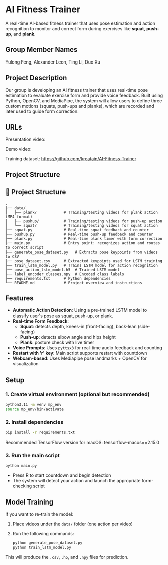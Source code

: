 # AI Fitness Trainer

A real-time AI-based fitness trainer that uses pose estimation and action recognition to monitor and correct form during exercises like **squat**, **push-up**, and **plank**.

## Group Member Names

Yulong Feng, Alexander Leon, Ting Li, Duo Xu

## Project Description

Our group is developing an AI fitness trainer that uses real-time pose estimation to evaluate exercise form and provide voice feedback. Built using Python, OpenCV, and MediaPipe, the system will allow users to define three custom motions (squats, push-ups and planks), which are recorded and later used to guide form correction. 

## URLs

Presentation video:


Demo video:


Training dataset:
https://github.com/kreatain/AI-Fitness-Trainer

## Project Structure
## 📁 Project Structure

```
.
├── data/
│   ├── plank/            # Training/testing videos for plank action (MP4 format)
│   ├── pushup/           # Training/testing videos for push-up action
│   └── squat/            # Training/testing videos for squat action
├── squat.py              # Real-time squat feedback and counter
├── pushup.py             # Real-time push-up feedback and counter
├── plank.py              # Real-time plank timer with form correction
├── main.py               # Entry point: recognizes action and routes to correct script
├── generate_pose_dataset.py   # Extracts pose keypoints from videos to CSV
├── pose_dataset.csv      # Extracted keypoints used for LSTM training
├── train_lstm_model.py   # Trains LSTM model for action recognition
├── pose_action_lstm_model.h5  # Trained LSTM model
├── label_encoder_classes.npy  # Encoded class labels
├── requirements.txt      # Python dependencies
└── README.md             # Project overview and instructions
```

## Features

- **Automatic Action Detection**: Using a pre-trained LSTM model to classify user's pose as squat, push-up, or plank.
- **Real-time Form Feedback**:
  - **Squat**: detects depth, knees-in (front-facing), back-lean (side-facing)
  - **Push-up**: detects elbow angle and hips height
  - **Plank**: posture check with live timer
- **Voice Prompts**: Uses `pyttsx3` for real-time audio feedback and counting
- **Restart with 'r' key**: Main script supports restart with countdown
- **Webcam-based**: Uses Mediapipe pose landmarks + OpenCV for visualization

## Setup

### 1. Create virtual environment (optional but recommended)

```bash
python3.11 -m venv mp_env
source mp_env/bin/activate
```

### 2. Install dependencies

```bash
pip install -r requirements.txt
```
Recommended TensorFlow version for macOS: tensorflow-macos==2.15.0

### 3. Run the main script
```bash
python main.py
```
- Press R to start countdown and begin detection
- The system will detect your action and launch the appropriate form-checking script

## Model Training

If you want to re-train the model:

1. Place videos under the `data/` folder (one action per video)
2. Run the following commands:

   ```bash
   python generate_pose_dataset.py
   python train_lstm_model.py
   ```

This will produce the `.csv`, `.h5`, and `.npy` files for prediction.